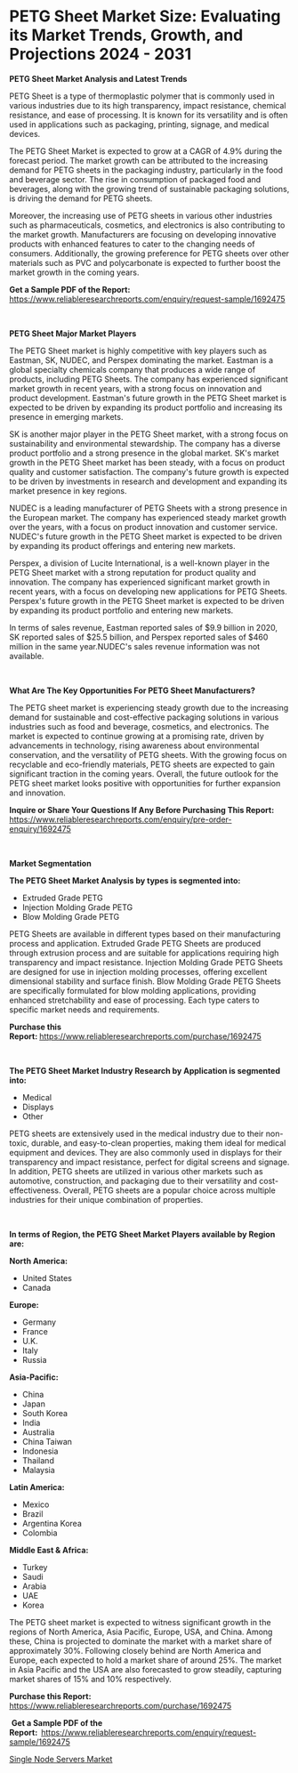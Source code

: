 <p><h1>PETG Sheet Market Size: Evaluating its Market Trends, Growth, and Projections 2024 - 2031</h1></p><p><strong>PETG Sheet Market Analysis and Latest Trends</strong></p>
<p><p>PETG Sheet is a type of thermoplastic polymer that is commonly used in various industries due to its high transparency, impact resistance, chemical resistance, and ease of processing. It is known for its versatility and is often used in applications such as packaging, printing, signage, and medical devices.</p><p>The PETG Sheet Market is expected to grow at a CAGR of 4.9% during the forecast period. The market growth can be attributed to the increasing demand for PETG sheets in the packaging industry, particularly in the food and beverage sector. The rise in consumption of packaged food and beverages, along with the growing trend of sustainable packaging solutions, is driving the demand for PETG sheets.</p><p>Moreover, the increasing use of PETG sheets in various other industries such as pharmaceuticals, cosmetics, and electronics is also contributing to the market growth. Manufacturers are focusing on developing innovative products with enhanced features to cater to the changing needs of consumers. Additionally, the growing preference for PETG sheets over other materials such as PVC and polycarbonate is expected to further boost the market growth in the coming years.</p></p>
<p><strong>Get a Sample PDF of the Report:&nbsp;</strong> <a href="https://www.reliableresearchreports.com/enquiry/request-sample/1692475">https://www.reliableresearchreports.com/enquiry/request-sample/1692475</a></p>
<p>&nbsp;</p>
<p><strong>PETG Sheet Major Market Players</strong></p>
<p><p>The PETG Sheet market is highly competitive with key players such as Eastman, SK, NUDEC, and Perspex dominating the market. Eastman is a global specialty chemicals company that produces a wide range of products, including PETG Sheets. The company has experienced significant market growth in recent years, with a strong focus on innovation and product development. Eastman's future growth in the PETG Sheet market is expected to be driven by expanding its product portfolio and increasing its presence in emerging markets.</p><p>SK is another major player in the PETG Sheet market, with a strong focus on sustainability and environmental stewardship. The company has a diverse product portfolio and a strong presence in the global market. SK's market growth in the PETG Sheet market has been steady, with a focus on product quality and customer satisfaction. The company's future growth is expected to be driven by investments in research and development and expanding its market presence in key regions.</p><p>NUDEC is a leading manufacturer of PETG Sheets with a strong presence in the European market. The company has experienced steady market growth over the years, with a focus on product innovation and customer service. NUDEC's future growth in the PETG Sheet market is expected to be driven by expanding its product offerings and entering new markets.</p><p>Perspex, a division of Lucite International, is a well-known player in the PETG Sheet market with a strong reputation for product quality and innovation. The company has experienced significant market growth in recent years, with a focus on developing new applications for PETG Sheets. Perspex's future growth in the PETG Sheet market is expected to be driven by expanding its product portfolio and entering new markets.</p><p>In terms of sales revenue, Eastman reported sales of $9.9 billion in 2020, SK reported sales of $25.5 billion, and Perspex reported sales of $460 million in the same year.NUDEC's sales revenue information was not available.</p></p>
<p>&nbsp;</p>
<p><strong>What Are The Key Opportunities For PETG Sheet Manufacturers?</strong></p>
<p><p>The PETG sheet market is experiencing steady growth due to the increasing demand for sustainable and cost-effective packaging solutions in various industries such as food and beverage, cosmetics, and electronics. The market is expected to continue growing at a promising rate, driven by advancements in technology, rising awareness about environmental conservation, and the versatility of PETG sheets. With the growing focus on recyclable and eco-friendly materials, PETG sheets are expected to gain significant traction in the coming years. Overall, the future outlook for the PETG sheet market looks positive with opportunities for further expansion and innovation.</p></p>
<p><strong>Inquire or Share Your Questions If Any Before Purchasing This Report:</strong> <a href="https://www.reliableresearchreports.com/enquiry/pre-order-enquiry/1692475">https://www.reliableresearchreports.com/enquiry/pre-order-enquiry/1692475</a></p>
<p>&nbsp;</p>
<p><strong>Market Segmentation</strong></p>
<p><strong>The PETG Sheet Market Analysis by types is segmented into:</strong></p>
<p><ul><li>Extruded Grade PETG</li><li>Injection Molding Grade PETG</li><li>Blow Molding Grade PETG</li></ul></p>
<p><p>PETG Sheets are available in different types based on their manufacturing process and application. Extruded Grade PETG Sheets are produced through extrusion process and are suitable for applications requiring high transparency and impact resistance. Injection Molding Grade PETG Sheets are designed for use in injection molding processes, offering excellent dimensional stability and surface finish. Blow Molding Grade PETG Sheets are specifically formulated for blow molding applications, providing enhanced stretchability and ease of processing. Each type caters to specific market needs and requirements.</p></p>
<p><strong>Purchase this Report:&nbsp;</strong><a href="https://www.reliableresearchreports.com/purchase/1692475">https://www.reliableresearchreports.com/purchase/1692475</a></p>
<p>&nbsp;</p>
<p><strong>The PETG Sheet Market Industry Research by Application is segmented into:</strong></p>
<p><ul><li>Medical</li><li>Displays</li><li>Other</li></ul></p>
<p><p>PETG sheets are extensively used in the medical industry due to their non-toxic, durable, and easy-to-clean properties, making them ideal for medical equipment and devices. They are also commonly used in displays for their transparency and impact resistance, perfect for digital screens and signage. In addition, PETG sheets are utilized in various other markets such as automotive, construction, and packaging due to their versatility and cost-effectiveness. Overall, PETG sheets are a popular choice across multiple industries for their unique combination of properties.</p></p>
<p>&nbsp;</p>
<p><strong>In terms of Region, the PETG Sheet Market Players available by Region are:</strong></p>
<p>
    <p> <strong> North America: </strong>
        <ul>
            <li>United States</li>
            <li>Canada</li>
        </ul>
        </p> 
    <p> <strong> Europe: </strong>
        <ul>
            <li>Germany</li>
            <li>France</li>
            <li>U.K.</li>
            <li>Italy</li>
            <li>Russia</li>
        </ul>
        </p> 
    <p> <strong> Asia-Pacific: </strong>
        <ul>
            <li>China</li>
            <li>Japan</li>
            <li>South Korea</li>
            <li>India</li>
            <li>Australia</li>
            <li>China Taiwan</li>
            <li>Indonesia</li>
            <li>Thailand</li>
            <li>Malaysia</li>
        </ul>
        </p> 
    <p> <strong> Latin America: </strong>
        <ul>
            <li>Mexico</li>
            <li>Brazil</li>
            <li>Argentina Korea</li>
            <li>Colombia</li>
        </ul>
        </p> 
    <p> <strong> Middle East & Africa: </strong>
        <ul>
            <li>Turkey</li>
            <li>Saudi</li>
            <li>Arabia</li>
            <li>UAE</li>
            <li>Korea</li>
        </ul>
    </p>
    </p>
<p><p>The PETG sheet market is expected to witness significant growth in the regions of North America, Asia Pacific, Europe, USA, and China. Among these, China is projected to dominate the market with a market share of approximately 30%. Following closely behind are North America and Europe, each expected to hold a market share of around 25%. The market in Asia Pacific and the USA are also forecasted to grow steadily, capturing market shares of 15% and 10% respectively.</p></p>
<p><strong>Purchase this Report: </strong><a href="https://www.reliableresearchreports.com/purchase/1692475">https://www.reliableresearchreports.com/purchase/1692475</a></p>
<p>&nbsp;<strong>Get a Sample PDF of the Report:&nbsp;&nbsp;</strong><a href="https://www.reliableresearchreports.com/enquiry/request-sample/1692475">https://www.reliableresearchreports.com/enquiry/request-sample/1692475</a></p>
<p><strong></strong></p>
<p><p><a href="https://five-trouble-98a.notion.site/Single-Node-Servers-Market-Size-Evaluating-its-Market-Trends-Growth-and-Projections-2024-2031-a1929f6ac5e74cf1b4918b6b6fcff1b4">Single Node Servers Market</a></p></p>